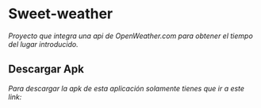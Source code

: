 # Sweet-weather
_Proyecto que integra una api de OpenWeather.com para obtener el tiempo del lugar introducido._

## Descargar Apk
_Para descargar la apk de esta aplicación solamente tienes que ir a este link:_
